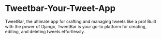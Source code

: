 # Tweetbar-Your-Tweet-App
TweetBar, the ultimate app for crafting and managing tweets like a pro! Built with the power of Django, TweetBar is your go-to platform for creating, editing, and deleting tweets effortlessly.
